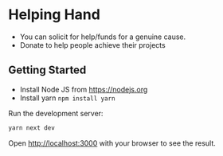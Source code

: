 # Helping Hand

- You can solicit for help/funds for a genuine cause.
- Donate to help people achieve their projects

## Getting Started

- Install Node JS from https://nodejs.org
- Install yarn `npm install yarn`

Run the development server:

```bash
yarn next dev
```

Open [http://localhost:3000](http://localhost:3000) with your browser to see the result.

